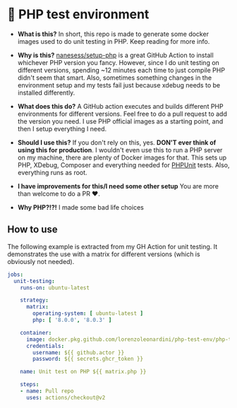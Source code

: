 # :elephant: PHP test environment

- **What is this?**
In short, this repo is made to generate some docker images used to do unit testing in PHP. Keep reading for more info.

- **Why is this?** [nanesess/setup-php](https://github.com/nanasess/setup-php) is a great GitHub Action to install whichever PHP version you fancy. However, since I do unit testing on different versions, spending ~12 minutes each time to just compile PHP didn't seem that smart. Also, sometimes something changes in the environment setup and my tests fail just because xdebug needs to be installed differently.

- **What does this do?** A GitHub action executes and builds different PHP environments for different versions. Feel free to do a pull request to add the version you need. I use PHP official images as a starting point, and then I setup everything I need.

- **Should I use this?** If you don't rely on this, yes. **DON'T ever think of using this for production**. I wouldn't even use this to run a PHP server on my machine, there are plenty of Docker images for that. This sets up PHP, XDebug, Composer and everything needed for [PHPUnit](https://phpunit.de) tests. Also, everything runs as root.

- **I have improvements for this/I need some other setup** You are more than welcome to do a PR :heart:.

- **Why PHP?!?!** I made some bad life choices

## How to use

The following example is extracted from my GH Action for unit testing. It demonstrates the use with a matrix for different versions (which is obviously not needed).

```yml
jobs:
  unit-testing:
    runs-on: ubuntu-latest

    strategy:
      matrix:
        operating-system: [ ubuntu-latest ]
        php: [ '8.0.0', '8.0.3' ]

    container:
      image: docker.pkg.github.com/lorenzoleonardini/php-test-env/php-test-env:${{ matrix.php }}
      credentials:
        username: ${{ github.actor }}
        password: ${{ secrets.ghcr_token }}

    name: Unit test on PHP ${{ matrix.php }}

    steps:
    - name: Pull repo
      uses: actions/checkout@v2
```